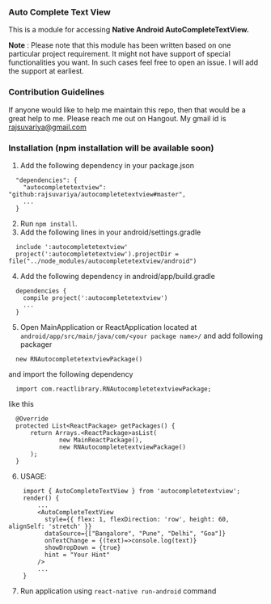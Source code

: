 ### Auto Complete Text View

This is a module for accessing **Native Android AutoCompleteTextView.**

**Note** : Please note that this module has been written based on one particular project requirement. It might not have support of special functionalities you want. In such cases feel free to open an issue. I will add the support at earliest.

### Contribution Guidelines
If anyone would like to help me maintain this repo, then that would be a great help to me. Please reach me out on Hangout. My gmail id is rajsuvariya@gmail.com

### Installation (npm installation will be available soon)
1. Add the following dependency in your package.json
```
  "dependencies": {
    "autocompletetextview": "github:rajsuvariya/autocompletetextview#master",
    ...
  }
```
2. Run `npm install`.
3. Add the following lines in your android/settings.gradle
```
  include ':autocompletetextview'
  project(':autocompletetextview').projectDir = file("../node_modules/autocompletetextview/android")
```
4. Add the following dependency in android/app/build.gradle
```
  dependencies {
    compile project(':autocompletetextview')
    ...
  }
```
5. Open MainApplication or ReactApplication located at `android/app/src/main/java/com/<your package name>/` and add following packager
```
  new RNAutocompletetextviewPackage()
```
  and import the following dependency

```
  import com.reactlibrary.RNAutocompletetextviewPackage;
```

  like this

```
  @Override
  protected List<ReactPackage> getPackages() {
      return Arrays.<ReactPackage>asList(
              new MainReactPackage(),
              new RNAutocompletetextviewPackage()
      );
  }
```
6. USAGE:
```
    import { AutoCompleteTextView } from 'autocompletetextview';
    render() {
	    ...
        <AutoCompleteTextView
          style={{ flex: 1, flexDirection: 'row', height: 60, alignSelf: 'stretch' }}
          dataSource={["Bangalore", "Pune", "Delhi", "Goa"]}
          onTextChange = {(text)=>console.log(text)}
          showDropDown = {true}
          hint = "Your Hint"
        />
        ...
    }
```
7. Run application using `react-native run-android` command
